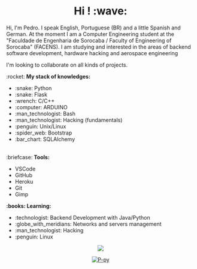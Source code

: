 <h1 align="center"> Hi ! :wave: </h1>

<p align="left"> 
Hi, I'm Pedro. I speak English, Portuguese (BR) and a little Spanish and German. At the moment I am a Computer Engineering student at the "Faculdade de Engenharia de Sorocaba / Faculty of Engineering of Sorocaba" (FACENS). I am studying and interested in the areas of backend software development, hardware hacking and aerospace engineering
</p>
<p align="left">
I'm looking to collaborate on all kinds of projects.
</p>
<p align="left"> :rocket: <strong>My stack of knowledges:</strong><br>
  <ul>
    <li> :snake: Python </li>
    <li> :snake: Flask </li>
    <li> :wrench: C/C++ </li>
    <li> :computer: ARDUINO </li>
    <li> :man_technologist: Bash </li>
    <li> :man_technologist: Hacking (fundamentals) </li>
    <li> :penguin: Unix/Linux </li>
    <li> :spider_web: Bootstrap </li>
    <li> :bar_chart: SQLAlchemy </li>
    <br />
  </ul>
</p>

<p align="left"> :briefcase: <strong>Tools:</strong>
  <ul>
    <li> VSCode </li>
    <li> GitHub </li>
    <li> Heroku </li>
    <li> Git </li>
    <li> Gimp </li>
  </ul>
</p>

<p align="left" > <strong> :books: Learning:</strong>
  <ul>
    <li> :technologist: Backend Development with Java/Python </li>
    <li> :globe_with_meridians: Networks and servers management</li>
    <li> :man_technologist: Hacking</li>
    <li> :penguin: Linux</li>
  </ul>
</p>

<p align="center">
  <a href="mailto:pedrosalviano170@gmail.com"><img src="https://img.shields.io/badge/-Gmail-red?style=flat&logo=gmail&logoColor=white"/></a>
</p>

<p align="center">
<a href="https://P-py.github.io" align = "center">
<img aling="center" src="https://github-readme-stats.vercel.app/api/top-langs/?username=P-py&theme=slateorange&langs_count=10" alt = "P-py" /> 
</a>
</p>
